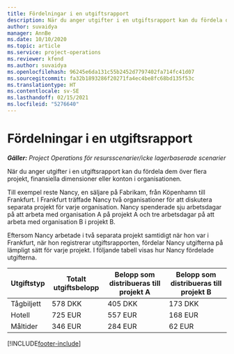 ```yaml
---
title: Fördelningar i en utgiftsrapport
description: När du anger utgifter i en utgiftsrapport kan du fördela dem över flera projekt, juridiska entiteter eller konton i organisationen.
author: suvaidya
manager: AnnBe
ms.date: 10/10/2020
ms.topic: article
ms.service: project-operations
ms.reviewer: kfend
ms.author: suvaidya
ms.openlocfilehash: 96245e6da131c55b2452d7797402fa714fc41d07
ms.sourcegitcommit: fa32b1893286f20271fa4ec4be8fc68bd135f53c
ms.translationtype: HT
ms.contentlocale: sv-SE
ms.lasthandoff: 02/15/2021
ms.locfileid: "5276640"
---
```

# <a name="distributions-on-an-expense-report"></a>Fördelningar i en utgiftsrapport

_**Gäller:** Project Operations för resursscenarier/icke lagerbaserade scenarier_

När du anger utgifter i en utgiftsrapport kan du fördela dem över flera projekt, finansiella dimensioner eller konton i organisationen.

Till exempel reste Nancy, en säljare på Fabrikam, från Köpenhamn till Frankfurt. I Frankfurt träffade Nancy två organisationer för att diskutera separata projekt för varje organisation. Nancy spenderade sju arbetsdagar på att arbeta med organisation A på projekt A och tre arbetsdagar på att arbeta med organisation B i projekt B.

Eftersom Nancy arbetade i två separata projekt samtidigt när hon var i Frankfurt, när hon registrerar utgiftsrapporten, fördelar Nancy utgifterna på lämpligt sätt för varje projekt. I följande tabell visas hur Nancy fördelade utgifterna.

| Utgiftstyp | Totalt utgiftsbelopp | Belopp som distribueras till projekt A | Belopp som distribueras till projekt B |
|--------------|----------------------|---------------------------------|---------------------------------|
| Tågbiljett   | 578 DKK              | 405 DKK                         | 173 DKK                         |
| Hotell        | 725 EUR              | 557 EUR                         | 168 EUR                         |
| Måltider        | 346 EUR              | 284 EUR                         | 62 EUR                          |


[!INCLUDE[footer-include](../includes/footer-banner.md)]
